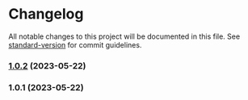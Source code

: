 # Changelog

All notable changes to this project will be documented in this file. See [standard-version](https://github.com/conventional-changelog/standard-version) for commit guidelines.

### [1.0.2](https://github.com/suho0515/ros2-nav2/compare/v1.0.1...v1.0.2) (2023-05-22)

### 1.0.1 (2023-05-22)
